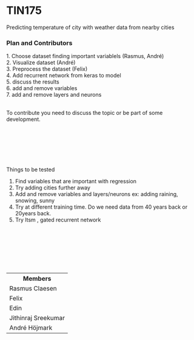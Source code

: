 # TIN175
Predicting temperature of city with weather data from nearby cities



<H3> Plan and Contributors</H3>
1. Choose dataset finding important variablels (Rasmus, André)<br>
2. Visualize dataset (André)<br>
3. Preprocess the dataset (Felix) <br>
4. Add recurrent network from keras to model <br>
5. discuss the results <br>
6. add and remove variables <br>
7. add and remove layers and neurons <br><br>

To contribute you need to discuss the topic or be part of some development.

<br><br><br><br><br><br>
Things to be tested <br>
1. Find variables that are important with regression<br>
2. Try adding cities further away<br>
3. Add and remove variables and layers/neurons ex: adding raining, snowing, sunny<br>
4. Try at different training time. Do we need data from 40 years back or 20years back.<br>
5. Try ltsm , gated recurrent network<br>



<br><br><br><br><br><br>


<table class="tg">
  <tr>
    <th class="tg-0lax"><span style="font-weight:bold">Members</span></th>
  </tr>
  <tr>
    <td class="tg-0lax">Rasmus Claesen</td>
  </tr>
  <tr>
    <td class="tg-0lax">Felix</td>
  </tr>
  <tr>
    <td class="tg-0lax">Edin</td>
  </tr>
  <tr>
    <td class="tg-0lax">Jithinraj Sreekumar</td>
  </tr>
  <tr>
    <td class="tg-0lax">André Höjmark</td>
  </tr>
</table>
